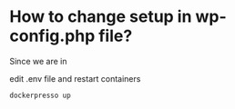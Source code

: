 # How to change setup in wp-config.php file?

Since we are in

edit .env file and restart containers

`dockerpresso up`